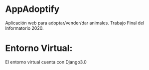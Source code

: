 # AppAdoptify
Aplicación web para adoptar/vender/dar animales. Trabajo Final del Informatorio 2020.

# Entorno Virtual:
El entorno virtual cuenta con Django3.0
